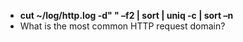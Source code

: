 
- **cut ~/log/http.log -d" " –f2 | sort | uniq -c | sort –n**
- What is the most common HTTP request domain?